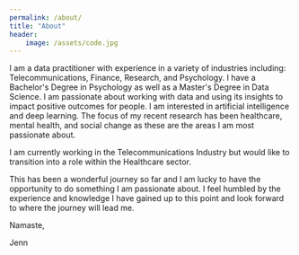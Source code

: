 ```yaml
---
permalink: /about/
title: "About"
header:
    image: /assets/code.jpg
---
```



I am a data practitioner with experience in a variety of industries including: Telecommunications, Finance, Research, and Psychology. I have a Bachelor's Degree in Psychology as well as a Master's Degree in Data Science. I am passionate about working with data and using its insights to impact positive outcomes for people. I am interested in artificial intelligence and deep learning. The focus of my recent research has been healthcare, mental health, and social change as these are the areas I am most passionate about.

I am currently working in the Telecommunications Industry but would like to transition into a role within the Healthcare sector.

This has been a wonderful journey so far and I am lucky to have the opportunity to do something I am passionate about. I feel humbled by the experience and knowledge I have gained up to this point and look forward to where the journey will lead me.

Namaste,

Jenn
